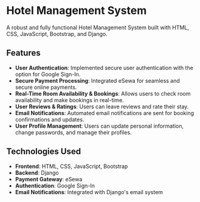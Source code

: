 # Hotel Management System

A robust and fully functional Hotel Management System built with HTML, CSS, JavaScript, Bootstrap, and Django.

## Features

- **User Authentication**: Implemented secure user authentication with the option for Google Sign-In.
- **Secure Payment Processing**: Integrated eSewa for seamless and secure online payments.
- **Real-Time Room Availability & Bookings**: Allows users to check room availability and make bookings in real-time.
- **User Reviews & Ratings**: Users can leave reviews and rate their stay.
- **Email Notifications**: Automated email notifications are sent for booking confirmations and updates.
- **User Profile Management**: Users can update personal information, change passwords, and manage their profiles.

## Technologies Used

- **Frontend**: HTML, CSS, JavaScript, Bootstrap
- **Backend**: Django
- **Payment Gateway**: eSewa
- **Authentication**: Google Sign-In
- **Email Notifications**: Integrated with Django's email system
